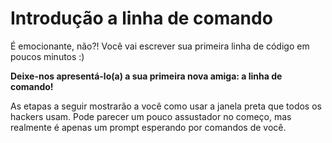# Introdução a linha de comando

É emocionante, não?! Você vai escrever sua primeira linha de código em poucos minutos :)

**Deixe-nos apresentá-lo(a) a sua primeira nova amiga: a linha de comando!**

As etapas a seguir mostrarão a você como usar a janela preta que todos os hackers usam. Pode parecer um pouco assustador no começo, mas realmente é apenas um prompt esperando por comandos de você.

